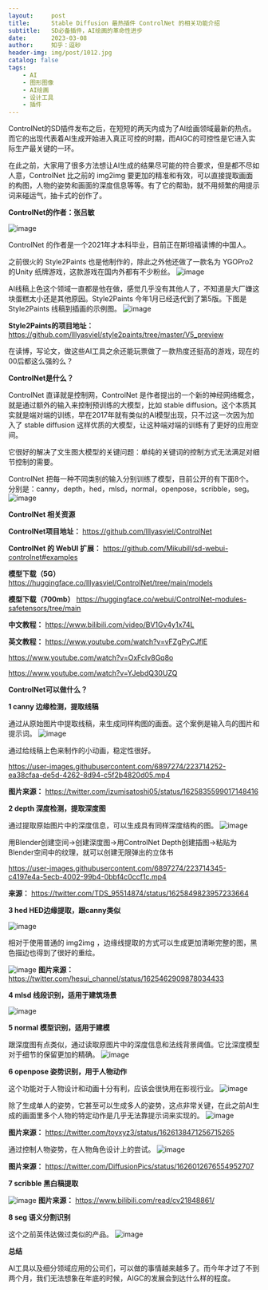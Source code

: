 ```yaml
---
layout:     post
title:      Stable Diffusion 最热插件 ControlNet 的相关功能介绍
subtitle:   SD必备插件，AI绘画的革命性进步
date:       2023-03-08
author:     知乎：逗砂
header-img: img/post/1012.jpg
catalog: false
tags:
    - AI
    - 图形图像
    - AI绘画
    - 设计工具
    - 插件
---
```


ControlNet的SD插件发布之后，在短短的两天内成为了AI绘画领域最新的热点。而它的出现代表着AI生成开始进入真正可控的时期，而AIGC的可控性是它进入实际生产最关键的一环。

在此之前，大家用了很多方法想让AI生成的结果尽可能的符合要求，但是都不尽如人意，ControlNet 比之前的 img2img 要更加的精准和有效，可以直接提取画面的构图，人物的姿势和画面的深度信息等等。有了它的帮助，就不用频繁的用提示词来碰运气，抽卡式的创作了。

**ControlNet的作者：张吕敏**

![image](https://user-images.githubusercontent.com/6897274/223709403-3836ebb5-34f4-4c8c-9cd7-55064a4466c1.png)


ControlNet 的作者是一个2021年才本科毕业，目前正在斯坦福读博的中国人。

之前很火的 Style2Paints 也是他制作的，除此之外他还做了一款名为 YGOPro2 的Unity 纸牌游戏，这款游戏在国内外都有不少粉丝。
![image](https://user-images.githubusercontent.com/6897274/223709434-2cfc2570-c342-44e0-8ef0-6d0012841ee5.png)

AI线稿上色这个领域一直都是他在做，感觉几乎没有其他人了，不知道是大厂嫌这块蛋糕太小还是其他原因。Style2Paints 今年1月已经迭代到了第5版。下图是Style2Paints 线稿到插画的示例图。
![image](https://user-images.githubusercontent.com/6897274/223709462-1355f93d-41ee-499b-a6de-77e89a15a5c4.png)

**Style2Paints的项目地址：** https://github.com/lllyasviel/style2paints/tree/master/V5_preview

在读博，写论文，做这些AI工具之余还能玩票做了一款热度还挺高的游戏，现在的00后都这么强的么？


**ControlNet是什么？**

ControlNet 直译就是控制网，ControlNet 是作者提出的一个新的神经网络概念，就是通过额外的输入来控制预训练的大模型，比如 stable diffusion。这个本质其实就是端对端的训练，早在2017年就有类似的AI模型出现，只不过这一次因为加入了 stable diffusion 这样优质的大模型，让这种端对端的训练有了更好的应用空间。

它很好的解决了文生图大模型的关键问题：单纯的关键词的控制方式无法满足对细节控制的需要。

ControlNet 把每一种不同类别的输入分别训练了模型，目前公开的有下面8个。分别是：canny，depth，hed，mlsd，normal，openpose，scribble，seg。
![image](https://user-images.githubusercontent.com/6897274/223709504-de38d2ff-3a67-4f59-a727-a831bf676ab9.png)

**ControlNet 相关资源**

**ControlNet项目地址：** https://github.com/lllyasviel/ControlNet

**ControlNet 的 WebUI 扩展：** https://github.com/Mikubill/sd-webui-controlnet#examples

**模型下载（5G）** https://huggingface.co/lllyasviel/ControlNet/tree/main/models

**模型下载（700mb）** https://huggingface.co/webui/ControlNet-modules-safetensors/tree/main

**中文教程：** https://www.bilibili.com/video/BV1Gv4y1x74L

**英文教程：** https://www.youtube.com/watch?v=vFZgPyCJflE

https://www.youtube.com/watch?v=OxFcIv8Gq8o

https://www.youtube.com/watch?v=YJebdQ30UZQ

**ControlNet可以做什么？**

**1 canny 边缘检测，提取线稿**

通过从原始图片中提取线稿，来生成同样构图的画面。这个案例是输入鸟的图片和提示词。
![image](https://user-images.githubusercontent.com/6897274/223709699-1d637aaa-8168-410f-a872-5fe2ac2595b5.png)

通过给线稿上色来制作的小动画，稳定性很好。

https://user-images.githubusercontent.com/6897274/223714252-ea38cfaa-de5d-4262-8d94-c5f2b4820d05.mp4

**图片来源：** https://twitter.com/izumisatoshi05/status/1625835599017148416

**2 depth 深度检测，提取深度图**

通过提取原始图片中的深度信息，可以生成具有同样深度结构的图。
![image](https://user-images.githubusercontent.com/6897274/223709851-662b97d8-9c2c-4c3d-b5a9-215dd5d36074.png)

用Blender创建空间→创建深度图→用ControlNet Depth创建插图→粘贴为Blender空间中的纹理，就可以创建无限弹出的立体书

https://user-images.githubusercontent.com/6897274/223714345-c4197e4a-5ecb-4002-99b4-0bbf4c0ccf1c.mp4


**来源：** https://twitter.com/TDS_95514874/status/1625849823957233664

**3 hed HED边缘提取，跟canny类似**

![image](https://user-images.githubusercontent.com/6897274/223709958-ebb38295-9a1e-4697-a087-dc2a21ae3fc2.png)

相对于使用普通的 img2img ，边缘线提取的方式可以生成更加清晰完整的图，黑色描边也得到了很好的重绘。

![image](https://user-images.githubusercontent.com/6897274/223709983-5941ae2c-6e3a-4693-ad25-965f2ba736e6.png)
**图片来源：** https://twitter.com/hesui_channel/status/1625462909878034433

**4 mlsd 线段识别，适用于建筑场景**

![image](https://user-images.githubusercontent.com/6897274/223710031-506be283-0816-4148-8e54-4d99c81af34f.png)

**5 normal 模型识别，适用于建模**

跟深度图有点类似，通过读取原图片中的深度信息和法线背景阈值。它比深度模型对于细节的保留更加的精确。
![image](https://user-images.githubusercontent.com/6897274/223710061-19a16b16-df46-43b1-851a-48f6e3b6b5fe.png)

**6 openpose 姿势识别，用于人物动作**

这个功能对于人物设计和动画十分有利，应该会很快用在影视行业。
![image](https://user-images.githubusercontent.com/6897274/223710099-ed696920-0280-4d44-a70e-d102f3d21e65.png)

除了生成单人的姿势，它甚至可以生成多人的姿势，这点非常关键，在此之前AI生成的画面里多个人物的特定动作是几乎无法靠提示词来实现的。
![image](https://user-images.githubusercontent.com/6897274/223711729-f9406612-8630-422c-a2d1-99c2b39281bb.png)

**图片来源：** https://twitter.com/toyxyz3/status/1626138471256715265

通过控制人物姿势，在人物角色设计上的尝试。
![image](https://user-images.githubusercontent.com/6897274/223711813-77eeca1d-61cf-4038-8779-21124aa67b1d.png)

**图片来源：** https://twitter.com/DiffusionPics/status/1626012676554952707


**7 scribble 黑白稿提取**

![image](https://user-images.githubusercontent.com/6897274/223711878-9b65e242-f07f-4e64-8317-7a101bd2a284.png)
**图片来源：** https://www.bilibili.com/read/cv21848861/


**8 seg 语义分割识别**

这个之前英伟达做过类似的产品。
![image](https://user-images.githubusercontent.com/6897274/223710249-9c4d6c31-8fcb-4c86-83ee-70c1582cb56f.png)

**总结**

AI工具以及细分领域应用的公司们，可以做的事情越来越多了。而今年才过了不到两个月，我们无法想象在年底的时候，AIGC的发展会到达什么样的程度。

